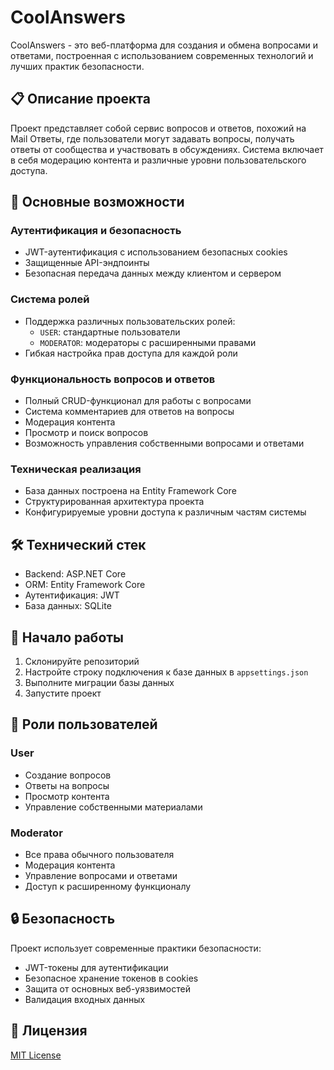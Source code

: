 # CoolAnswers

CoolAnswers - это веб-платформа для создания и обмена вопросами и ответами, построенная с использованием современных технологий и лучших практик безопасности.

## 📋 Описание проекта

Проект представляет собой сервис вопросов и ответов, похожий на Mail Ответы, где пользователи могут задавать вопросы, получать ответы от сообщества и участвовать в обсуждениях. Система включает в себя модерацию контента и различные уровни пользовательского доступа.

## 🔑 Основные возможности

### Аутентификация и безопасность
- JWT-аутентификация с использованием безопасных cookies
- Защищенные API-эндпоинты
- Безопасная передача данных между клиентом и сервером

### Система ролей
- Поддержка различных пользовательских ролей:
  - `USER`: стандартные пользователи
  - `MODERATOR`: модераторы с расширенными правами
- Гибкая настройка прав доступа для каждой роли

### Функциональность вопросов и ответов
- Полный CRUD-функционал для работы с вопросами
- Система комментариев для ответов на вопросы
- Модерация контента
- Просмотр и поиск вопросов
- Возможность управления собственными вопросами и ответами

### Техническая реализация
- База данных построена на Entity Framework Core
- Структурированная архитектура проекта
- Конфигурируемые уровни доступа к различным частям системы

## 🛠 Технический стек

- Backend: ASP.NET Core
- ORM: Entity Framework Core
- Аутентификация: JWT
- База данных: SQLite

## 🚀 Начало работы

1. Склонируйте репозиторий
2. Настройте строку подключения к базе данных в `appsettings.json`
3. Выполните миграции базы данных
4. Запустите проект

## 👥 Роли пользователей

### User
- Создание вопросов
- Ответы на вопросы
- Просмотр контента
- Управление собственными материалами

### Moderator
- Все права обычного пользователя
- Модерация контента
- Управление вопросами и ответами
- Доступ к расширенному функционалу

## 🔒 Безопасность

Проект использует современные практики безопасности:
- JWT-токены для аутентификации
- Безопасное хранение токенов в cookies
- Защита от основных веб-уязвимостей
- Валидация входных данных

## 📝 Лицензия

[MIT License](LICENSE)
